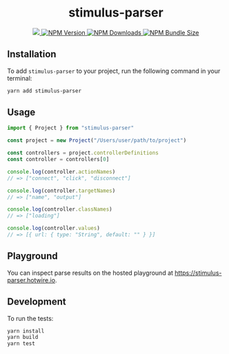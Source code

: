 <h1 align="center">stimulus-parser</h1>

<p align="center">
  <a href="https://github.com/marcoroth/stimulus-parser">
    <img src="https://github.com/marcoroth/stimulus-parser/actions/workflows/tests.yml/badge.svg">
  </a>
  <a href="https://www.npmjs.com/package/stimulus-parser">
    <img alt="NPM Version" src="https://img.shields.io/npm/v/stimulus-parser?logo=npm&color=38C160">
  </a>
  <a href="https://www.npmjs.com/package/stimulus-parser">
    <img alt="NPM Downloads" src="https://img.shields.io/npm/dm/stimulus-parser?logo=npm&color=38C160">
  </a>
  <a href="https://bundlephobia.com/package/stimulus-parser">
    <img alt="NPM Bundle Size" src="https://img.shields.io/bundlephobia/minzip/stimulus-parser?label=bundle%20size&logo=npm">
  </a>
</p>


## Installation

To add `stimulus-parser` to your project, run the following command in your terminal:

```bash
yarn add stimulus-parser
```

## Usage

```js
import { Project } from "stimulus-parser"

const project = new Project("/Users/user/path/to/project")

const controllers = project.controllerDefinitions
const controller = controllers[0]

console.log(controller.actionNames)
// => ["connect", "click", "disconnect"]

console.log(controller.targetNames)
// => ["name", "output"]

console.log(controller.classNames)
// => ["loading"]

console.log(controller.values)
// => [{ url: { type: "String", default: "" } }]
```

## Playground

You can inspect parse results on the hosted playground at https://stimulus-parser.hotwire.io.

## Development

To run the tests:

```bash
yarn install
yarn build
yarn test
```

